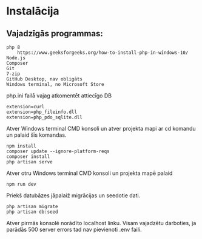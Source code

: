 # Instalācija
## Vajadzīgās programmas:
    php 8
        https://www.geeksforgeeks.org/how-to-install-php-in-windows-10/
	Node.js
	Composer
	Git
	7-zip
	GitHub Desktop, nav obligāts
	Windows terminal, no Microsoft Store

php.ini failā vajag atkomentēt attiecīgo DB 

```
extension=curl
extension=php_fileinfo.dll
extension=php_pdo_sqlite.dll
```

Atver Windows terminal CMD konsoli un atver projekta mapi ar cd komandu un palaid šīs komandas.
```
npm install
composer update --ignore-platform-reqs
composer install
php artisan serve
```
Atver otru Windows terminal CMD konsoli un projekta mapē palaid
```
npm run dev
```
Priekš datubāzes jāpalaiž migrācijas un seedotie dati.
```
php artisan migrate
php artisan db:seed
```

Atver pirmās konsolē norādīto localhost linku. Visam vajadzētu darboties, ja parādās 500 server errors tad nav pievienoti .env faili.
